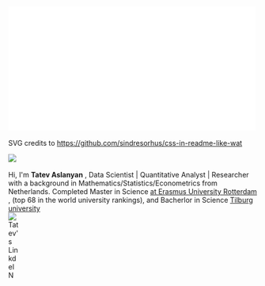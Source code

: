 
<img src="header.svg" width="500" height="250">


SVG credits to https://github.com/sindresorhus/css-in-readme-like-wat

<p align="left">
  <a href="https://flame-engine.org">
    <img width="250px" padding-left = "150px" padding-bottom = "150px" src="https://github-readme-stats.vercel.app/api/top-langs/?username=TatevKaren&show_icons=true&title_color=ffffff&icon_color=2A75CF&text_color=daf7dc&bg_color=191919">

  </a>
</p>

Hi, I'm **Tatev Aslanyan** , Data Scientist | Quantitative Analyst | Researcher with a background in Mathematics/Statistics/Econometrics from Netherlands. Completed Master in Science <a href="https://www.eur.nl/en" target="_blank" > at Erasmus University Rotterdam </a>, (top 68 in the world university rankings), and Bacherlor in Science <a href="https://www.tilburguniversity.edu/"> Tilburg university</a>
<a>  
  <img align="left" alt="Tatev's LinkdeIN" width="22px" src="https://cdn.jsdelivr.net/npm/simple-icons@v3/icons/linkedin.svg" />
</a>
